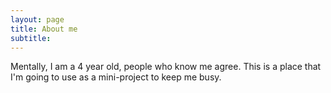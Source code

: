 ```yaml
---
layout: page
title: About me
subtitle:
---
```


Mentally, I am a 4 year old, people who know me agree.
This is a place that I'm going to use as a mini-project to keep me busy.
